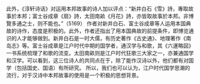 此外，《淳轩诗话》对运用本邦故事的诗人加以评点：“新井白石《雪》詩，專取故事於本邦；富士谷成章《扇》詩，太田南畝《月花》詩，亦皆取故事於本邦。非博覽多通之士，则不能也。”（5169）
作者对新井白石、富士谷成章等人运用本国典故的诗作，态度是积极的。此外，作者还指出了用本国典故的前提条件，即博览通识的人才能够做到。新井白石是一时大儒，有历史著作《古史通》、地理著作《南岛志》等。富士谷成章是江户时代中期的国学者，通汉学与和歌，其《六運略図》一书系统梳理了和歌的流变。太田南畝则是江户时代狂歌三大家之一，亦兼通国学和汉学。可以看到，这三位诗人的共同点在于，除了能作汉诗以外，他们都有对国学（包括国史、国语）有所研究。
所以，我们也可以认为，江户时代国学思潮的流行，对于汉诗中本邦故事的使用是一个积极的思想背景。
